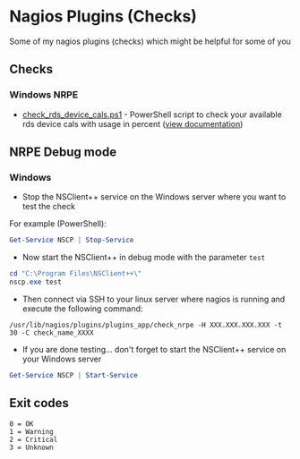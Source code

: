 # Nagios Plugins (Checks)

Some of my nagios plugins (checks) which might be helpful for some of you

## Checks

### Windows NRPE

* [check_rds_device_cals.ps1](Windows_NRPE/check_rds_device_cals.ps1) - PowerShell script to check your available rds device cals with usage in percent ([view documentation](Documentation/Windows_NRPE/check_rds_device_cals.README.md))

## NRPE Debug mode

### Windows

* Stop the NSClient++ service on the Windows server where you want to test the check

For example (PowerShell):
```powershell
Get-Service NSCP | Stop-Service
```
* Now start the NSClient++ in debug mode with the parameter `test`
```powershell
cd "C:\Program Files\NSClient++\"
nscp.exe test
```
* Then connect via SSH to your linux server where nagios is running and execute the following command:
```
/usr/lib/nagios/plugins/plugins_app/check_nrpe -H XXX.XXX.XXX.XXX -t 30 -C check_name_XXXX
```
* If you are done testing... don't forget to start the NSClient++ service on your Windows server
```powershell
Get-Service NSCP | Start-Service
```

## Exit codes

```
0 = OK
1 = Warning
2 = Critical
3 = Unknown
```
